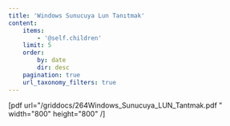 ```yaml
---
title: 'Windows Sunucuya Lun Tanıtmak'
content:
    items:
        - '@self.children'
    limit: 5
    order:
        by: date
        dir: desc
    pagination: true
    url_taxonomy_filters: true
---
```


[pdf url="/griddocs/264Windows_Sunucuya_LUN_Tantmak.pdf " width="800" height="800" /]